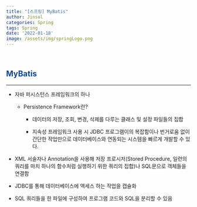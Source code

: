 ```yaml
---
title: "[스프링] MyBatis"
author: Jinsol
categories: Spring
tags: Spring
date: '2022-01-18'
image: /assets/img/springLogo.png
---
```


<br>

## <span style="color:#11468F">MyBatis</span>
<hr>

- 자바 퍼시스턴스 프레임워크의 하나

    - Persistence Framework란?

        - 데이터의 저장, 조회, 변경, 삭제를 다루는 클래스 및 설정 파일들의 집합

        - 지속성 프레임워크 사용 시 JDBC 프로그램이의 복잡함이나 번거로움 없이 간단한 작업만으로 데이터베이스와 연동되는 시스템을 빠르게 개발할 수 있다.

- XML 서술자나 Annotation을 사용해 저장 프로시저(Stored Procedure, 일련의 쿼리를 마치 하나의 함수처럼 실행하기 위한 쿼리의 집합)나 SQL문으로 객체들을 연결함

- JDBC를 통해 데이터베이스에 액세스 하는 작업을 캡슐화

- SQL 쿼리들을 한 파일에 구성하여 프로그램 코드와 SQL을 분리할 수 있음